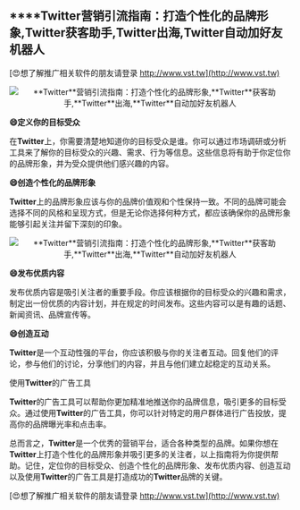 ## ****Twitter**营销引流指南：打造个性化的品牌形象,**Twitter**获客助手,**Twitter**出海,**Twitter**自动加好友机器人**

[😍想了解推广相关软件的朋友请登录 http://www.vst.tw](http://www.vst.tw)

 <center><img src="https://vst.tw/MP4/tuiguang/png/3.png" alt="**Twitter**营销引流指南：打造个性化的品牌形象,**Twitter**获客助手,**Twitter**出海,**Twitter**自动加好友机器人"></center>

**😄定义你的目标受众**

在**Twitter**上，你需要清楚地知道你的目标受众是谁。你可以通过市场调研或分析工具来了解你的目标受众的兴趣、需求、行为等信息。这些信息将有助于你定位你的品牌形象，并为受众提供他们感兴趣的内容。

**😄创造个性化的品牌形象**

**Twitter**上的品牌形象应该与你的品牌价值观和个性保持一致。不同的品牌可能会选择不同的风格和呈现方式，但是无论你选择何种方式，都应该确保你的品牌形象能够引起关注并留下深刻的印象。

 <center><img src="https://vst.tw/MP4/tuiguang/png/4.png" alt="**Twitter**营销引流指南：打造个性化的品牌形象,**Twitter**获客助手,**Twitter**出海,**Twitter**自动加好友机器人"></center>

**😄发布优质内容**

发布优质内容是吸引关注者的重要手段。你应该根据你的目标受众的兴趣和需求，制定出一份优质的内容计划，并在规定的时间发布。这些内容可以是有趣的话题、新闻资讯、品牌宣传等。

**😄创造互动**

**Twitter**是一个互动性强的平台，你应该积极与你的关注者互动。回复他们的评论，参与他们的讨论，分享他们的内容，并且与他们建立起稳定的互动关系。

使用**Twitter**的广告工具

**Twitter**的广告工具可以帮助你更加精准地推送你的品牌信息，吸引更多的目标受众。通过使用**Twitter**的广告工具，你可以针对特定的用户群体进行广告投放，提高你的品牌曝光率和点击率。

总而言之，**Twitter**是一个优秀的营销平台，适合各种类型的品牌。如果你想在**Twitter**上打造个性化的品牌形象并吸引更多的关注者，以上指南将为你提供帮助。记住，定位你的目标受众、创造个性化的品牌形象、发布优质内容、创造互动以及使用**Twitter**的广告工具是打造成功的**Twitter**品牌的关键。

[😍想了解推广相关软件的朋友请登录 http://www.vst.tw](http://www.vst.tw)



